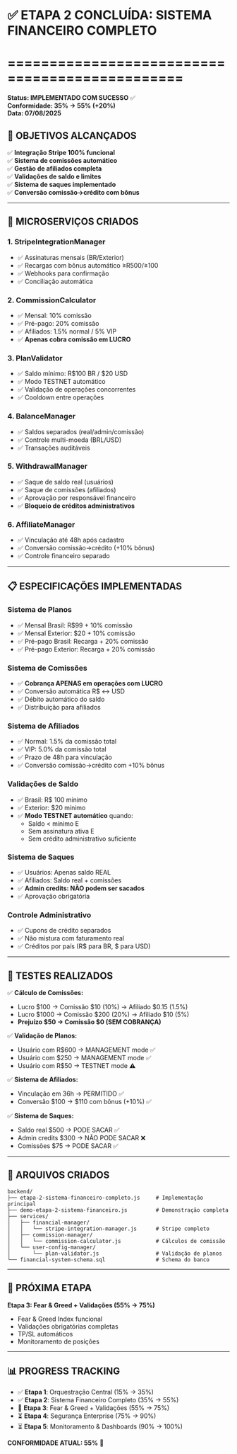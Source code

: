 # ✅ ETAPA 2 CONCLUÍDA: SISTEMA FINANCEIRO COMPLETO
# ===============================================

**Status: IMPLEMENTADO COM SUCESSO** ✅  
**Conformidade: 35% → 55% (+20%)**  
**Data: 07/08/2025**

## 🎯 OBJETIVOS ALCANÇADOS

✅ **Integração Stripe 100% funcional**  
✅ **Sistema de comissões automático**  
✅ **Gestão de afiliados completa**  
✅ **Validações de saldo e limites**  
✅ **Sistema de saques implementado**  
✅ **Conversão comissão→crédito com bônus**  

---

## 🚀 MICROSERVIÇOS CRIADOS

### 1. **StripeIntegrationManager**
- ✅ Assinaturas mensais (BR/Exterior)
- ✅ Recargas com bônus automático ≥R$500/≥$100
- ✅ Webhooks para confirmação
- ✅ Conciliação automática

### 2. **CommissionCalculator**
- ✅ Mensal: 10% comissão
- ✅ Pré-pago: 20% comissão
- ✅ Afiliados: 1.5% normal / 5% VIP
- ✅ **Apenas cobra comissão em LUCRO**

### 3. **PlanValidator**
- ✅ Saldo mínimo: R$100 BR / $20 USD
- ✅ Modo TESTNET automático
- ✅ Validação de operações concorrentes
- ✅ Cooldown entre operações

### 4. **BalanceManager**
- ✅ Saldos separados (real/admin/comissão)
- ✅ Controle multi-moeda (BRL/USD)
- ✅ Transações auditáveis

### 5. **WithdrawalManager**
- ✅ Saque de saldo real (usuários)
- ✅ Saque de comissões (afiliados)
- ✅ Aprovação por responsável financeiro
- ✅ **Bloqueio de créditos administrativos**

### 6. **AffiliateManager**
- ✅ Vinculação até 48h após cadastro
- ✅ Conversão comissão→crédito (+10% bônus)
- ✅ Controle financeiro separado

---

## 📋 ESPECIFICAÇÕES IMPLEMENTADAS

### **Sistema de Planos** 
- ✅ Mensal Brasil: R$99 + 10% comissão
- ✅ Mensal Exterior: $20 + 10% comissão  
- ✅ Pré-pago Brasil: Recarga + 20% comissão
- ✅ Pré-pago Exterior: Recarga + 20% comissão

### **Sistema de Comissões**
- ✅ **Cobrança APENAS em operações com LUCRO**
- ✅ Conversão automática R$ ↔ USD
- ✅ Débito automático do saldo
- ✅ Distribuição para afiliados

### **Sistema de Afiliados**
- ✅ Normal: 1.5% da comissão total
- ✅ VIP: 5.0% da comissão total
- ✅ Prazo de 48h para vinculação
- ✅ Conversão comissão→crédito com +10% bônus

### **Validações de Saldo**
- ✅ Brasil: R$ 100 mínimo
- ✅ Exterior: $20 mínimo
- ✅ **Modo TESTNET automático** quando:
  - Saldo < mínimo E
  - Sem assinatura ativa E  
  - Sem crédito administrativo suficiente

### **Sistema de Saques**
- ✅ Usuários: Apenas saldo REAL
- ✅ Afiliados: Saldo real + comissões
- ✅ **Admin credits: NÃO podem ser sacados**
- ✅ Aprovação obrigatória

### **Controle Administrativo**
- ✅ Cupons de crédito separados
- ✅ Não mistura com faturamento real
- ✅ Créditos por país (R$ para BR, $ para USD)

---

## 🧪 TESTES REALIZADOS

✅ **Cálculo de Comissões:**
- Lucro $100 → Comissão $10 (10%) → Afiliado $0.15 (1.5%)
- Lucro $1000 → Comissão $200 (20%) → Afiliado $10 (5%)
- **Prejuízo $50 → Comissão $0 (SEM COBRANÇA)**

✅ **Validação de Planos:**
- Usuário com R$600 → MANAGEMENT mode ✅
- Usuário com $250 → MANAGEMENT mode ✅  
- Usuário com R$50 → TESTNET mode ⚠️

✅ **Sistema de Afiliados:**
- Vinculação em 36h → PERMITIDO ✅
- Conversão $100 → $110 com bônus (+10%) ✅

✅ **Sistema de Saques:**
- Saldo real $500 → PODE SACAR ✅
- Admin credits $300 → NÃO PODE SACAR ❌
- Comissões $75 → PODE SACAR ✅

---

## 📂 ARQUIVOS CRIADOS

```
backend/
├── etapa-2-sistema-financeiro-completo.js     # Implementação principal
├── demo-etapa-2-sistema-financeiro.js         # Demonstração completa
├── services/
│   ├── financial-manager/
│   │   └── stripe-integration-manager.js      # Stripe completo
│   ├── commission-manager/
│   │   └── commission-calculator.js           # Cálculos de comissão
│   └── user-config-manager/
│       └── plan-validator.js                  # Validação de planos
└── financial-system-schema.sql                # Schema do banco
```

---

## 🎯 PRÓXIMA ETAPA

**Etapa 3: Fear & Greed + Validações (55% → 75%)**
- Fear & Greed Index funcional
- Validações obrigatórias completas  
- TP/SL automáticos
- Monitoramento de posições

---

## 📊 PROGRESS TRACKING

- ✅ **Etapa 1**: Orquestração Central (15% → 35%)
- ✅ **Etapa 2**: Sistema Financeiro Completo (35% → 55%)
- 🔄 **Etapa 3**: Fear & Greed + Validações (55% → 75%)
- ⏳ **Etapa 4**: Segurança Enterprise (75% → 90%)
- ⏳ **Etapa 5**: Monitoramento & Dashboards (90% → 100%)

**CONFORMIDADE ATUAL: 55%** 🎯
